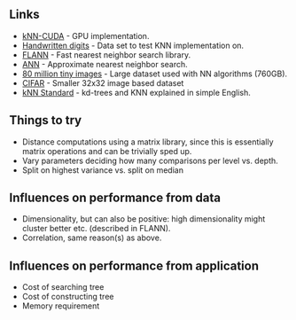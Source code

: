 Links
-----
- [kNN-CUDA](https://github.com/vincentfpgarcia/kNN-CUDA) - GPU implementation.
- [Handwritten digits](http://yann.lecun.com/exdb/mnist/) - Data set to test KNN implementation on.
- [FLANN](http://www.cs.ubc.ca/research/flann/) - Fast nearest neighbor search library.
- [ANN](https://www.cs.umd.edu/~mount/ANN/) - Approximate nearest neighbor search.
- [80 million tiny images](http://people.csail.mit.edu/torralba/publications/80millionImages.pdf) - Large dataset used with NN algorithms (760GB).
- [CIFAR](http://www.cs.toronto.edu/~kriz/cifar.html) - Smaller 32x32 image based dataset
- [kNN Standard](http://web.stanford.edu/class/cs106l/handouts/assignment-3-kdtree.pdf) - kd-trees and KNN explained in simple English.

Things to try
-------------
- Distance computations using a matrix library, since this is essentially matrix operations and can be trivially sped up.
- Vary parameters deciding how many comparisons per level vs. depth.
- Split on highest variance vs. split on median

Influences on performance from data
-----------------------------------
- Dimensionality, but can also be positive: high dimensionality might cluster better etc. (described in FLANN).
- Correlation, same reason(s) as above.

Influences on performance from application
------------------------------------------
- Cost of searching tree
- Cost of constructing tree
- Memory requirement
